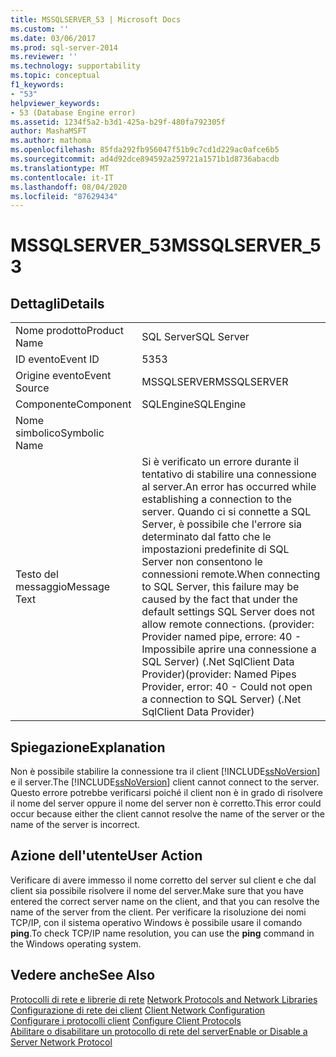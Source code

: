 ```yaml
---
title: MSSQLSERVER_53 | Microsoft Docs
ms.custom: ''
ms.date: 03/06/2017
ms.prod: sql-server-2014
ms.reviewer: ''
ms.technology: supportability
ms.topic: conceptual
f1_keywords:
- "53"
helpviewer_keywords:
- 53 (Database Engine error)
ms.assetid: 1234f5a2-b3d1-425a-b29f-480fa792305f
author: MashaMSFT
ms.author: mathoma
ms.openlocfilehash: 85fda292fb956047f51b9c7cd1d229ac0afce6b5
ms.sourcegitcommit: ad4d92dce894592a259721a1571b1d8736abacdb
ms.translationtype: MT
ms.contentlocale: it-IT
ms.lasthandoff: 08/04/2020
ms.locfileid: "87629434"
---
```

# <a name="mssqlserver_53"></a><span data-ttu-id="3b5e4-102">MSSQLSERVER_53</span><span class="sxs-lookup"><span data-stu-id="3b5e4-102">MSSQLSERVER_53</span></span>
    
## <a name="details"></a><span data-ttu-id="3b5e4-103">Dettagli</span><span class="sxs-lookup"><span data-stu-id="3b5e4-103">Details</span></span>  
  
|||  
|-|-|  
|<span data-ttu-id="3b5e4-104">Nome prodotto</span><span class="sxs-lookup"><span data-stu-id="3b5e4-104">Product Name</span></span>|<span data-ttu-id="3b5e4-105">SQL Server</span><span class="sxs-lookup"><span data-stu-id="3b5e4-105">SQL Server</span></span>|  
|<span data-ttu-id="3b5e4-106">ID evento</span><span class="sxs-lookup"><span data-stu-id="3b5e4-106">Event ID</span></span>|<span data-ttu-id="3b5e4-107">53</span><span class="sxs-lookup"><span data-stu-id="3b5e4-107">53</span></span>|  
|<span data-ttu-id="3b5e4-108">Origine evento</span><span class="sxs-lookup"><span data-stu-id="3b5e4-108">Event Source</span></span>|<span data-ttu-id="3b5e4-109">MSSQLSERVER</span><span class="sxs-lookup"><span data-stu-id="3b5e4-109">MSSQLSERVER</span></span>|  
|<span data-ttu-id="3b5e4-110">Componente</span><span class="sxs-lookup"><span data-stu-id="3b5e4-110">Component</span></span>|<span data-ttu-id="3b5e4-111">SQLEngine</span><span class="sxs-lookup"><span data-stu-id="3b5e4-111">SQLEngine</span></span>|  
|<span data-ttu-id="3b5e4-112">Nome simbolico</span><span class="sxs-lookup"><span data-stu-id="3b5e4-112">Symbolic Name</span></span>||  
|<span data-ttu-id="3b5e4-113">Testo del messaggio</span><span class="sxs-lookup"><span data-stu-id="3b5e4-113">Message Text</span></span>|<span data-ttu-id="3b5e4-114">Si è verificato un errore durante il tentativo di stabilire una connessione al server.</span><span class="sxs-lookup"><span data-stu-id="3b5e4-114">An error has occurred while establishing a connection to the server.</span></span>  <span data-ttu-id="3b5e4-115">Quando ci si connette a SQL Server, è possibile che l'errore sia determinato dal fatto che le impostazioni predefinite di SQL Server non consentono le connessioni remote.</span><span class="sxs-lookup"><span data-stu-id="3b5e4-115">When connecting to SQL Server, this failure may be caused by the fact that under the default settings SQL Server does not allow remote connections.</span></span> <span data-ttu-id="3b5e4-116">(provider: Provider named pipe, errore: 40 - Impossibile aprire una connessione a SQL Server) (.Net SqlClient Data Provider)</span><span class="sxs-lookup"><span data-stu-id="3b5e4-116">(provider: Named Pipes Provider, error: 40 - Could not open a connection to SQL Server) (.Net SqlClient Data Provider)</span></span>|  
  
## <a name="explanation"></a><span data-ttu-id="3b5e4-117">Spiegazione</span><span class="sxs-lookup"><span data-stu-id="3b5e4-117">Explanation</span></span>  
 <span data-ttu-id="3b5e4-118">Non è possibile stabilire la connessione tra il client [!INCLUDE[ssNoVersion](../../includes/ssnoversion-md.md)] e il server.</span><span class="sxs-lookup"><span data-stu-id="3b5e4-118">The [!INCLUDE[ssNoVersion](../../includes/ssnoversion-md.md)] client cannot connect to the server.</span></span> <span data-ttu-id="3b5e4-119">Questo errore potrebbe verificarsi poiché il client non è in grado di risolvere il nome del server oppure il nome del server non è corretto.</span><span class="sxs-lookup"><span data-stu-id="3b5e4-119">This error could occur because either the client cannot resolve the name of the server or the name of the server is incorrect.</span></span>  
  
## <a name="user-action"></a><span data-ttu-id="3b5e4-120">Azione dell'utente</span><span class="sxs-lookup"><span data-stu-id="3b5e4-120">User Action</span></span>  
 <span data-ttu-id="3b5e4-121">Verificare di avere immesso il nome corretto del server sul client e che dal client sia possibile risolvere il nome del server.</span><span class="sxs-lookup"><span data-stu-id="3b5e4-121">Make sure that you have entered the correct server name on the client, and that you can resolve the name of the server from the client.</span></span> <span data-ttu-id="3b5e4-122">Per verificare la risoluzione dei nomi TCP/IP, con il sistema operativo Windows è possibile usare il comando **ping**.</span><span class="sxs-lookup"><span data-stu-id="3b5e4-122">To check TCP/IP name resolution, you can use the **ping** command in the Windows operating system.</span></span>  
  
## <a name="see-also"></a><span data-ttu-id="3b5e4-123">Vedere anche</span><span class="sxs-lookup"><span data-stu-id="3b5e4-123">See Also</span></span>  
 <span data-ttu-id="3b5e4-124">[Protocolli di rete e librerie di rete](../../sql-server/install/network-protocols-and-network-libraries.md) </span><span class="sxs-lookup"><span data-stu-id="3b5e4-124">[Network Protocols and Network Libraries](../../sql-server/install/network-protocols-and-network-libraries.md) </span></span>  
 <span data-ttu-id="3b5e4-125">[Configurazione di rete dei client](../../database-engine/configure-windows/client-network-configuration.md) </span><span class="sxs-lookup"><span data-stu-id="3b5e4-125">[Client Network Configuration](../../database-engine/configure-windows/client-network-configuration.md) </span></span>  
 <span data-ttu-id="3b5e4-126">[Configurare i protocolli client](../../database-engine/configure-windows/configure-client-protocols.md) </span><span class="sxs-lookup"><span data-stu-id="3b5e4-126">[Configure Client Protocols](../../database-engine/configure-windows/configure-client-protocols.md) </span></span>  
 [<span data-ttu-id="3b5e4-127">Abilitare o disabilitare un protocollo di rete del server</span><span class="sxs-lookup"><span data-stu-id="3b5e4-127">Enable or Disable a Server Network Protocol</span></span>](../../database-engine/configure-windows/enable-or-disable-a-server-network-protocol.md)  
  
  
